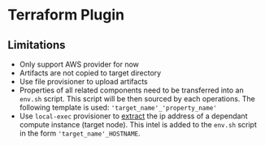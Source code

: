 # Terraform Plugin

## Limitations

* Only support AWS provider for now
* Artifacts are not copied to target directory
* Use file provisioner to upload artifacts
* Properties of all related components need to be transferred into an `env.sh` script.
  This script will be then sourced by each operations.
  The following template is used: `'target_name'_'property_name'`
* Use `local-exec` provisioner to [extract](https://learn.hashicorp.com/terraform/getting-started/provision) the ip address of a dependant compute instance (target node).
  This intel is added to the `env.sh` script in the form `'target_name'_HOSTNAME`.
